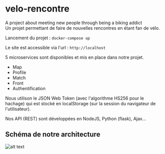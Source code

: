 # velo-rencontre
A project about meeting new people through being a biking addict   
Un projet permettant de faire de nouvelles rencontres en étant fan de vélo.

Lancement du projet :
`docker-compose up`  


 Le site est accessible via l'url : 
 `http://localhost`
 
 
5 microservices sont disponibles et mis en place dans notre projet. 
- Map 
- Profile
- Match
- Front
- Authentification

Nous utilison le JSON Web Token (avec l'algorithme HS256 pour le hachage) qui est stocké en localStorage (sur la session du navigateur de l'utilisateur).

Nos API (REST) sont développées en NodeJS, Python (flask), Ajax...

## Schéma de notre architecture

![alt text][logo]

[logo]: https://i.gyazo.com/3ee10c6c4c4b20475cea4f314f87d0d9.png "Architecture"
